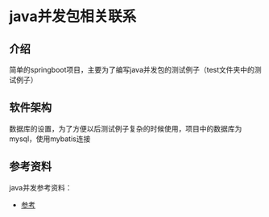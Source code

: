 # java并发包相关联系

## 介绍
简单的springboot项目，主要为了编写java并发包的测试例子（test文件夹中的测试例子）

## 软件架构
数据库的设置，为了方便以后测试例子复杂的时候使用，项目中的数据库为mysql，使用mybatis连接

## 参考资料
java并发参考资料：
- [参考](https://mp.weixin.qq.com/s/fz5fIPIySOnhK4Lqck7veg)




